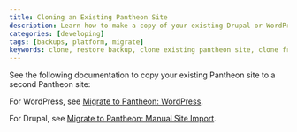 ```yaml
---
title: Cloning an Existing Pantheon Site
description: Learn how to make a copy of your existing Drupal or WordPress site code, files, and database.
categories: [developing]
tags: [backups, platform, migrate]
keywords: clone, restore backup, clone existing pantheon site, clone from pantheon backup, clone pantheon site, copy pantheon site
---
```

See the following documentation to copy your existing Pantheon site to a second Pantheon site:

For WordPress, see [Migrate to Pantheon: WordPress](/docs/migrate-wordpress/).

For Drupal, see [Migrate to Pantheon: Manual Site Import](/docs/manual-import).
